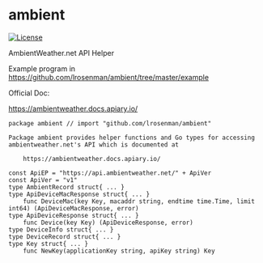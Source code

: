 # ambient
[![License](https://img.shields.io/badge/License-BSD%202--Clause-orange.svg)](https://opensource.org/licenses/BSD-2-Clause)

AmbientWeather.net API Helper

Example program in https://github.com/lrosenman/ambient/tree/master/example

Official Doc:

https://ambientweather.docs.apiary.io/

```
package ambient // import "github.com/lrosenman/ambient"

Package ambient provides helper functions and Go types for accessing
ambientweather.net's API which is documented at

    https://ambientweather.docs.apiary.io/

const ApiEP = "https://api.ambientweather.net/" + ApiVer
const ApiVer = "v1"
type AmbientRecord struct{ ... }
type ApiDeviceMacResponse struct{ ... }
    func DeviceMac(key Key, macaddr string, endtime time.Time, limit int64) (ApiDeviceMacResponse, error)
type ApiDeviceResponse struct{ ... }
    func Device(key Key) (ApiDeviceResponse, error)
type DeviceInfo struct{ ... }
type DeviceRecord struct{ ... }
type Key struct{ ... }
    func NewKey(applicationKey string, apiKey string) Key
```

